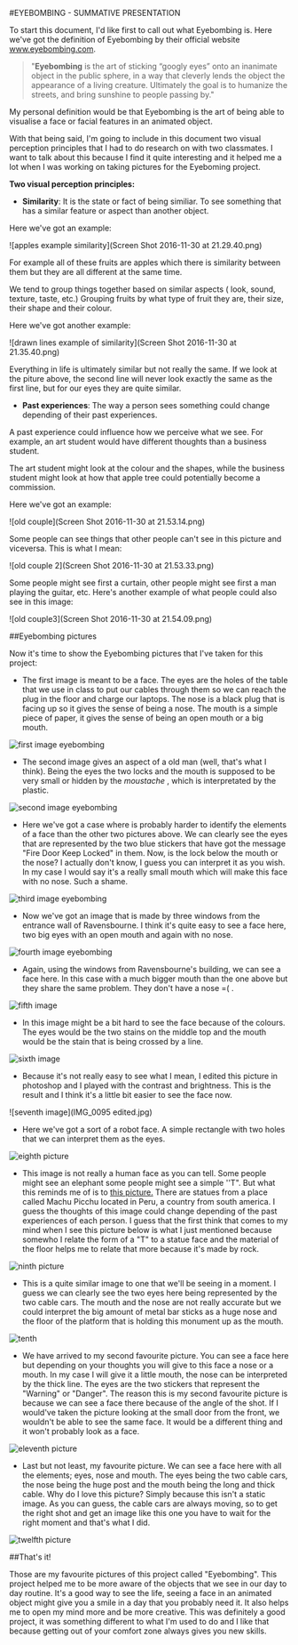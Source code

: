 #EYEBOMBING - SUMMATIVE PRESENTATION 

To start this document, I'd like first to call out what Eyebombing is. Here we've got the definition of Eyebombing by their official website www.eyebombing.com.

> "**Eyebombing** is the art of sticking “googly eyes” onto an inanimate object in the public sphere, in a way that cleverly lends the object the appearance of a living creature. Ultimately the goal is to humanize the streets, and bring sunshine to people passing by."  

My personal definition would be that Eyebombing is the art of being able to visualise a face or facial features in an animated object.  

With that being said, I'm going to include in this document two visual perception principles that I had to do research on with two classmates. I want to talk about this because I find it quite interesting and it helped me a lot when I was working on taking pictures for the Eyeboming project.  

**Two visual perception principles:** 
* **Similarity**: It is the state or fact of being similiar. To see something that has a similar feature or aspect than another object. 

Here we've got an example: 

![apples example similarity](Screen Shot 2016-11-30 at 21.29.40.png) 

For example all of these fruits are apples which there is similarity between them but they are all different at the same time.

We tend to group things together based on similar aspects ( look, sound, texture, taste, etc.) Grouping fruits by what type of fruit they are, their size, their shape and their colour.

Here we've got another example:   

![drawn lines example of similarity](Screen Shot 2016-11-30 at 21.35.40.png) 

Everything in life is ultimately similar but not really the same. If we look at the piture above, the second line will never look exactly the same as the first line, but for our eyes they are quite similar. 

* **Past experiences**: The way a person sees something could change depending of their past experiences.    

A past experience could influence how we perceive what we see. For example, an art student would have different thoughts than a business student.  

The art student might look at the colour and the shapes, while the business student might look at how that apple tree could potentially become a commission.  

Here we've got an example: 

![old couple](Screen Shot 2016-11-30 at 21.53.14.png)

Some people can see things that other people can't see in this picture and viceversa. This is what I mean: 

![old couple 2](Screen Shot 2016-11-30 at 21.53.33.png)

Some people might see first a curtain, other people might see first a man playing the guitar, etc. Here's another example of what people could also see in this image: 

![old couple3](Screen Shot 2016-11-30 at 21.54.09.png)  
  

##Eyebombing pictures

Now it's time to show the Eyebombing pictures that I've taken for this project: 

* The first image is meant to be a face. The eyes are the holes of the table that we use in class to put our cables through them so we can reach the plug in the floor and charge our laptops. The nose is a black plug that is facing  up so it gives the sense of being a nose. The mouth is a simple piece of paper, it gives the sense of being an open mouth or a big mouth.   

![first image eyebombing](IMG_0088.jpg)

* The second image gives an aspect of a old man (well, that's what I think). Being the eyes the two locks and the mouth is supposed to be very small or hidden by the _moustache_ , which is interpretated by the plastic. 

![second image eyebombing](IMG_0089.jpg) 

* Here we've got a case where is probably harder to identify the elements of a face than the other two pictures above. We can clearly see the eyes that are represented by the two blue stickers that have got the message "Fire Door Keep Locked" in them. Now, is the lock below the mouth or the nose? I actually don't know, I guess you can interpret it as you wish. In my case I would say it's a really small mouth which will make this face with no nose. Such a shame. 

![third image eyebombing](IMG_0090.jpg)

* Now we've got an image that is made by three windows from the entrance wall of Ravensbourne. I think it's quite easy to see a face here, two big eyes with an open mouth and again with no nose. 

![fourth image eyebombing](IMG_0091.jpg)

* Again, using the windows from Ravensbourne's building, we can see a face here. In this case with a much bigger mouth than the one above but they share the same problem. They don't have a nose =( .

![fifth image](IMG_0094.jpg) 

* In this image might be a bit hard to see the face because of the colours. The eyes would be the two stains on the middle top and the mouth would be the stain that is being crossed by a line. 

![sixth image](IMG_0095.jpg)

* Because it's not really easy to see what I mean, I edited this picture in photoshop and I played with the contrast and brightness.  This is the result and I think it's a little bit easier to see the face now. 

![seventh image](IMG_0095 edited.jpg) 

* Here we've got a sort of a robot face. A simple rectangle with two holes that we can interpret them as the eyes. 

![eighth picture](IMG_0096.jpg)

* This image is not really a human face as you can tell. Some people might see an elephant some people might see a simple ''T". But what this reminds me of is to [this picture.](https://elaineqle.files.wordpress.com/2015/02/moai_statues.jpg) There are statues from a place called Machu Picchu located in Peru, a country from south america. I guess the thoughts of this image could change depending of the past experiences of each person. I guess that the first think that comes to my mind when I see this picture below is what I just mentioned because somewho I relate the form of a "T" to a statue face and the material of the floor helps me to relate that more because it's made by rock. 

![ninth picture](IMG_0102.jpg)

* This is a quite similar image to one that we'll be seeing in a moment. I guess we can clearly see the two eyes here being represented by the two cable cars. The mouth and the nose are not really accurate but we could interpret the big amount of metal bar sticks as a huge nose and the floor of the platform that is holding this monument up as the mouth. 

![tenth](IMG_0105.jpg)

* We have arrived to my second favourite picture. You can see a face here but depending on your thoughts you will give to this face a nose or a mouth. In my case I will give it a little mouth, the nose can be interpreted by the thick line. The eyes are the two stickers that represent the "Warning" or "Danger". The reason this is my second favourite picture is because we can see a face there because of the angle of the shot. If I would've taken the picture looking at the small door from the front, we wouldn't be able to see the same face. It would be a different thing and it won't probably look as a face. 

![eleventh picture](IMG_0097.jpg)

* Last but not least, my favourite picture. We can see a face here with all the elements; eyes, nose and mouth. The eyes being the two cable cars, the nose being the huge post and the mouth being the long and thick cable. Why do I love this picture? Simply because this isn't a static image. As you can guess, the cable cars are always moving, so to get the right shot and get an image like this one you have to wait for the right moment and that's what I did. 

![twelfth picture](IMG_0100.jpg)

##That's it! 

Those are my favourite pictures of this project called "Eyebombing". This project helped me to be more aware of the objects that we see in our day to day routine. It's a good way to see the life, seeing a face in an animated object might give you a smile in a day that you probably need it. It also helps me to open my mind more and be more creative. This was definitely a good project, it was something different to what I'm used to do and I like that because getting out of your comfort zone always gives you new skills. 





